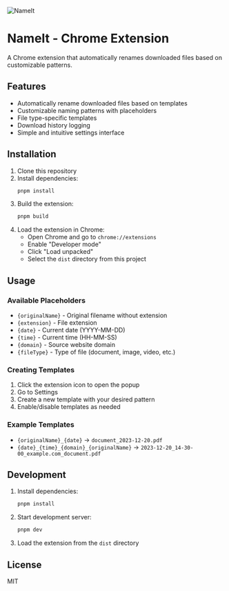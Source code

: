 ![NameIt](nameit.png)

# NameIt - Chrome Extension

A Chrome extension that automatically renames downloaded files based on customizable patterns.

## Features

-   Automatically rename downloaded files based on templates
-   Customizable naming patterns with placeholders
-   File type-specific templates
-   Download history logging
-   Simple and intuitive settings interface

## Installation

1. Clone this repository
2. Install dependencies:
    ```bash
    pnpm install
    ```
3. Build the extension:
    ```bash
    pnpm build
    ```
4. Load the extension in Chrome:
    - Open Chrome and go to `chrome://extensions`
    - Enable "Developer mode"
    - Click "Load unpacked"
    - Select the `dist` directory from this project

## Usage

### Available Placeholders

-   `{originalName}` - Original filename without extension
-   `{extension}` - File extension
-   `{date}` - Current date (YYYY-MM-DD)
-   `{time}` - Current time (HH-MM-SS)
-   `{domain}` - Source website domain
-   `{fileType}` - Type of file (document, image, video, etc.)

### Creating Templates

1. Click the extension icon to open the popup
2. Go to Settings
3. Create a new template with your desired pattern
4. Enable/disable templates as needed

### Example Templates

-   `{originalName}_{date}` → `document_2023-12-20.pdf`
-   `{date}_{time}_{domain}_{originalName}` → `2023-12-20_14-30-00_example.com_document.pdf`

## Development

1. Install dependencies:

    ```bash
    pnpm install
    ```

2. Start development server:

    ```bash
    pnpm dev
    ```

3. Load the extension from the `dist` directory

## License

MIT
